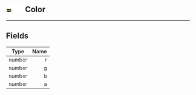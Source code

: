 ## ![unknown](.gitbook/assets/unknown.png) ![Base](.gitbook/assets/base.png) Color

------
## Fields

| Type   | Name |
| ------ | ---: |
| number | r |
| number | g |
| number | b |
| number | a |

